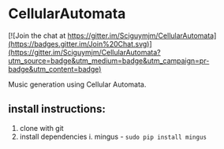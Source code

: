# CellularAutomata

[![Join the chat at https://gitter.im/Sciguymjm/CellularAutomata](https://badges.gitter.im/Join%20Chat.svg)](https://gitter.im/Sciguymjm/CellularAutomata?utm_source=badge&utm_medium=badge&utm_campaign=pr-badge&utm_content=badge)


Music generation using Cellular Automata.

## install instructions:

1. clone with git
2. install dependencies
    i. mingus - `sudo pip install mingus`